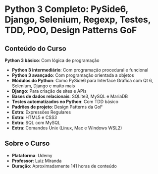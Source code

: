 # **Python 3 Completo: PySide6, Django, Selenium, Regexp, Testes, TDD, POO, Design Patterns GoF**  

## **Conteúdo do Curso**  
 **Python 3 básico**: Com lógica de programação  
- **Python 3 intermediário**: Com programação procedural e funcional  
- **Python 3 avançado**: Com programação orientada a objetos  
- **Módulos do Python**: Como PySide6 para Interface Gráfica com Qt 6, Selenium, Django e muito mais  
- **Django**: Para criação de sites e APIs  
- **Bases de dados relacionais**: SQLite3, MySQL e MariaDB  
- **Testes automatizados no Python**: Com TDD básico  
- **Padrões de projeto**: Design Patterns da GoF  
- **Extra**: Expressões Regulares  
- **Extra**: HTML5 e CSS3  
- **Extra**: SQL com MySQL  
- **Extra**: Comandos Unix (Linux, Mac e Windows WSL2)
  
## **Sobre o Curso**
- **Plataforma**: Udemy
- **Professor**: Luiz Miranda
- **Duração**: Aproximadamente 141 horas de conteúdo


